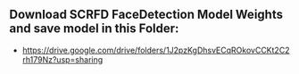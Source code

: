 ## Download SCRFD FaceDetection Model Weights and save model in this Folder:

- https://drive.google.com/drive/folders/1J2pzKgDhsvECqROkovCCKt2C2rh179Nz?usp=sharing
